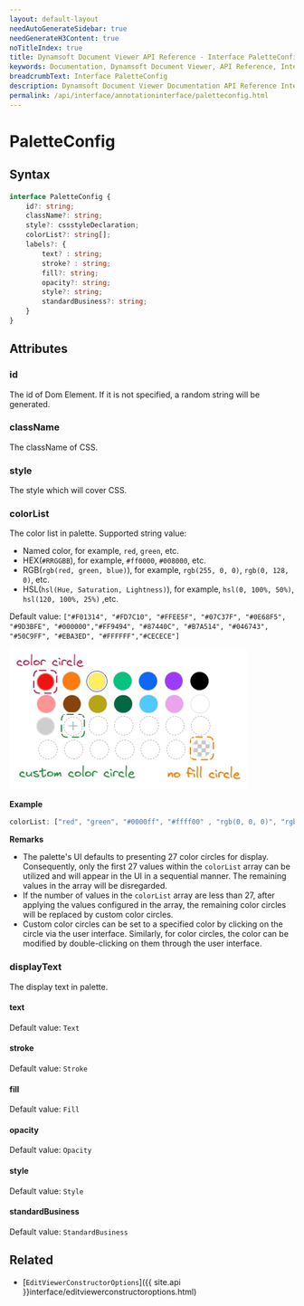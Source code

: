 ```yaml
---
layout: default-layout
needAutoGenerateSidebar: true
needGenerateH3Content: true
noTitleIndex: true
title: Dynamsoft Document Viewer API Reference - Interface PaletteConfig
keywords: Documentation, Dynamsoft Document Viewer, API Reference, Interface PaletteConfig
breadcrumbText: Interface PaletteConfig
description: Dynamsoft Document Viewer Documentation API Reference Interface PaletteConfig Page
permalink: /api/interface/annotationinterface/paletteconfig.html
---
```


# PaletteConfig

## Syntax

```typescript
interface PaletteConfig {
    id?: string; 
    className?: string;
    style?: cssstyleDeclaration;
    colorList?: string[]; 
    labels?: {
        text? : string; 
        stroke? : string; 
        fill?: string; 
        opacity?: string; 
        style?: string; 
        standardBusiness?: string; 
    }
}
```

## Attributes

### id

The id of Dom Element. If it is not specified, a random string will be generated.

### className

The className of CSS.

### style

The style which will cover CSS.

### colorList

The color list in palette. Supported string value: 
- Named color, for example, `red`, `green`, etc.
- HEX(`#RRGGBB`), for example, `#ff0000`, `#008000`, etc.
- RGB(`rgb(red, green, blue)`), for example, `rgb(255, 0, 0)`, `rgb(0, 128, 0)`, etc.
- HSL(`hsl(Hue, Saturation, Lightness)`), for example, `hsl(0, 100%, 50%)`, `hsl(120, 100%, 25%)` ,etc.

Default value: `["#F01314", "#FD7C10", "#FFEE5F", "#07C37F", "#0E68F5", "#9D3BFE", "#000000","#FF9494", "#87440C", "#B7A514", "#046743", "#50C9FF", "#EBA3ED", "#FFFFFF","#CECECE"]`

![ColorList](/assets/imgs/colorlist.png)


**Example**

```typescript
colorList: ["red", "green", "#0000ff", "#ffff00" , "rgb(0, 0, 0)", "rgb(128, 128, 128)", "hsl(0, 0%, 100%)", "hsl(350, 100%, 88%)"],
```

**Remarks**

- The palette's UI defaults to presenting 27 color circles for display. Consequently, only the first 27 values within the `colorList` array can be utilized and will appear in the UI in a sequential manner. The remaining values in the array will be disregarded.
- If the number of values in the `colorList` array are less than 27, after applying the values configured in the array, the remaining color circles will be replaced by custom color circles. 
- Custom color circles can be set to a specified color by clicking on the circle via the user interface. Similarly, for color circles, the color can be modified by double-clicking on them through the user interface.

### displayText

The display text in palette.

#### text

Default value: `Text`

#### stroke

Default value: `Stroke`

#### fill

Default value: `Fill`

#### opacity

Default value: `Opacity`

#### style

Default value: `Style`

#### standardBusiness

Default value: `StandardBusiness`

## Related

- [`EditViewerConstructorOptions`]({{ site.api }}interface/editviewerconstructoroptions.html)
